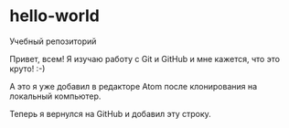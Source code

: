 # hello-world
Учебный репозиторий

Привет, всем!
Я изучаю работу с Git и GitHub и мне кажется, что это круто! :-)

А это я уже добавил в редакторе Atom после клонирования на локальный компьютер.

Теперь я вернулся на GitHub и добавил эту строку.
